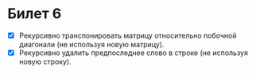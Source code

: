 # Билет 6

- [x] Рекурсивно транспонировать матрицу относительно побочной диагонали (не используя новую матрицу).
- [x] Рекурсивно удалить предпоследнее слово в строке (не используя новую строку).